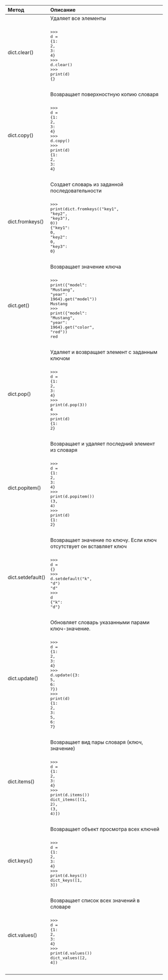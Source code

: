 | Метод             | Описание                                                                              |
|:------------------|:--------------------------------------------------------------------------------------|
| dict.clear()      | Удаляет все элементы<br><div class="code" style="border-radius:.375rem .375rem;"><div class="highlight"><pre><div class="highlight"><pre><span></span><span class="unselectable"><span class="o">&gt;&gt;&gt;</span> </span><span class="n">d</span> <span class="o">=</span> <span class="p">{</span><span class="mi">1</span><span class="p">:</span> <span class="mi">2</span><span class="p">,</span> <span class="mi">3</span><span class="p">:</span> <span class="mi">4</span><span class="p">}</span><br><span class="unselectable"><span class="o">&gt;&gt;&gt;</span> </span><span class="n">d</span><span class="o">.</span><span class="n">clear</span><span class="p">()</span><br><span class="unselectable"><span class="o">&gt;&gt;&gt;</span> </span><span class="nb">print</span><span class="p">(</span><span class="n">d</span><span class="p">)</span><br><span class="unselectable"><span class="p">{}</span></span><br></pre></div></pre></div></div>                                                       |
| dict.copy()       | Возвращает поверхностную копию словаря<br><div class="code" style="border-radius:.375rem .375rem;"><div class="highlight"><pre><div class="highlight"><pre><span></span><span class="unselectable"><span class="o">&gt;&gt;&gt;</span> </span><span class="n">d</span> <span class="o">=</span> <span class="p">{</span><span class="mi">1</span><span class="p">:</span> <span class="mi">2</span><span class="p">,</span> <span class="mi">3</span><span class="p">:</span> <span class="mi">4</span><span class="p">}</span><br><span class="unselectable"><span class="o">&gt;&gt;&gt;</span> </span><span class="n">d</span><span class="o">.</span><span class="n">copy</span><span class="p">()</span><br><span class="unselectable"><span class="o">&gt;&gt;&gt;</span> </span><span class="nb">print</span><span class="p">(</span><span class="n">d</span><span class="p">)</span><br><span class="unselectable"><span class="p">{</span><span class="mi">1</span><span class="p">:</span> <span class="mi">2</span><span class="p">,</span> <span class="mi">3</span><span class="p">:</span> <span class="mi">4</span><span class="p">}</span></span><br></pre></div></pre></div></div>                                      |
| dict.fromkeys()   | Создает словарь из заданной последовательности<br><div class="code" style="border-radius:.375rem .375rem;"><div class="highlight"><pre><div class="highlight"><pre><span></span><span class="unselectable"><span class="o">&gt;&gt;&gt;</span> </span><span class="nb">print</span><span class="p">(</span><span class="nb">dict</span><span class="o">.</span><span class="n">fromkeys</span><span class="p">((</span><span class="s2">&quot;key1&quot;</span><span class="p">,</span> <span class="s2">&quot;key2&quot;</span><span class="p">,</span> <span class="s2">&quot;key3&quot;</span><span class="p">),</span> <span class="mi">0</span><span class="p">))</span><br><span class="unselectable"><span class="p">{</span><span class="s2">&quot;key1&quot;</span><span class="p">:</span> <span class="mi">0</span><span class="p">,</span> <span class="s2">&quot;key2&quot;</span><span class="p">:</span> <span class="mi">0</span><span class="p">,</span> <span class="s2">&quot;key3&quot;</span><span class="p">:</span> <span class="mi">0</span><span class="p">}</span></span><br></pre></div></pre></div></div>                          |
| dict.get()        | Возвращает значение ключа<br><div class="code" style="border-radius:.375rem .375rem;"><div class="highlight"><pre><div class="highlight"><pre><span></span><span class="unselectable"><span class="o">&gt;&gt;&gt;</span> </span><span class="nb">print</span><span class="p">({</span><span class="s2">&quot;model&quot;</span><span class="p">:</span> <span class="s2">&quot;Mustang&quot;</span><span class="p">,</span> <span class="s2">&quot;year&quot;</span><span class="p">:</span> <span class="mi">1964</span><span class="p">}</span><span class="o">.</span><span class="n">get</span><span class="p">(</span><span class="s2">&quot;model&quot;</span><span class="p">))</span><br><span class="unselectable"><span class="n">Mustang</span></span><br><span class="unselectable"><span class="o">&gt;&gt;&gt;</span> </span><span class="nb">print</span><span class="p">({</span><span class="s2">&quot;model&quot;</span><span class="p">:</span> <span class="s2">&quot;Mustang&quot;</span><span class="p">,</span> <span class="s2">&quot;year&quot;</span><span class="p">:</span> <span class="mi">1964</span><span class="p">}</span><span class="o">.</span><span class="n">get</span><span class="p">(</span><span class="s2">&quot;color&quot;</span><span class="p">,</span> <span class="s2">&quot;red&quot;</span><span class="p">))</span><br><span class="unselectable"><span class="n">red</span></span><br></pre></div></pre></div></div>                                                    |
| dict.pop()        | Удаляет и возвращает элемент с заданным ключом<br><div class="code" style="border-radius:.375rem .375rem;"><div class="highlight"><pre><div class="highlight"><pre><span></span><span class="unselectable"><span class="o">&gt;&gt;&gt;</span> </span><span class="n">d</span> <span class="o">=</span> <span class="p">{</span><span class="mi">1</span><span class="p">:</span> <span class="mi">2</span><span class="p">,</span> <span class="mi">3</span><span class="p">:</span> <span class="mi">4</span><span class="p">}</span><br><span class="unselectable"><span class="o">&gt;&gt;&gt;</span> </span><span class="nb">print</span><span class="p">(</span><span class="n">d</span><span class="o">.</span><span class="n">pop</span><span class="p">(</span><span class="mi">3</span><span class="p">))</span><br><span class="unselectable"><span class="mi">4</span></span><br><span class="unselectable"><span class="o">&gt;&gt;&gt;</span> </span><span class="nb">print</span><span class="p">(</span><span class="n">d</span><span class="p">)</span><br><span class="unselectable"><span class="p">{</span><span class="mi">1</span><span class="p">:</span> <span class="mi">2</span><span class="p">}</span></span><br></pre></div></pre></div></div>                               |
| dict.popitem()    | Возвращает и удаляет последний элемент из словаря<br><div class="code" style="border-radius:.375rem .375rem;"><div class="highlight"><pre><div class="highlight"><pre><span></span><span class="unselectable"><span class="o">&gt;&gt;&gt;</span> </span><span class="n">d</span> <span class="o">=</span> <span class="p">{</span><span class="mi">1</span><span class="p">:</span> <span class="mi">2</span><span class="p">,</span> <span class="mi">3</span><span class="p">:</span> <span class="mi">4</span><span class="p">}</span><br><span class="unselectable"><span class="o">&gt;&gt;&gt;</span> </span><span class="nb">print</span><span class="p">(</span><span class="n">d</span><span class="o">.</span><span class="n">popitem</span><span class="p">())</span><br><span class="unselectable"><span class="p">(</span><span class="mi">3</span><span class="p">,</span> <span class="mi">4</span><span class="p">)</span></span><br><span class="unselectable"><span class="o">&gt;&gt;&gt;</span> </span><span class="nb">print</span><span class="p">(</span><span class="n">d</span><span class="p">)</span><br><span class="unselectable"><span class="p">{</span><span class="mi">1</span><span class="p">:</span> <span class="mi">2</span><span class="p">}</span></span><br></pre></div></pre></div></div>                        |
| dict.setdefault() | Возвращает значение по ключу. Если ключ отсутствует он вставляет ключ<br><div class="code" style="border-radius:.375rem .375rem;"><div class="highlight"><pre><div class="highlight"><pre><span></span><span class="unselectable"><span class="o">&gt;&gt;&gt;</span> </span><span class="n">d</span> <span class="o">=</span> <span class="p">{}</span><br><span class="unselectable"><span class="o">&gt;&gt;&gt;</span> </span><span class="n">d</span><span class="o">.</span><span class="n">setdefault</span><span class="p">(</span><span class="s2">&quot;k&quot;</span><span class="p">,</span> <span class="s2">&quot;d&quot;</span><span class="p">)</span><br><span class="unselectable"><span class="s2">&quot;d&quot;</span></span><br><span class="unselectable"><span class="o">&gt;&gt;&gt;</span> </span><span class="n">d</span><br><span class="unselectable"><span class="p">{</span><span class="s2">&quot;k&quot;</span><span class="p">:</span> <span class="s2">&quot;d&quot;</span><span class="p">}</span></span><br></pre></div></pre></div></div> |
| dict.update()     | Обновляет словарь указанными парами ключ-значение.<br><div class="code" style="border-radius:.375rem .375rem;"><div class="highlight"><pre><div class="highlight"><pre><span></span><span class="unselectable"><span class="o">&gt;&gt;&gt;</span> </span><span class="n">d</span> <span class="o">=</span> <span class="p">{</span><span class="mi">1</span><span class="p">:</span> <span class="mi">2</span><span class="p">,</span> <span class="mi">3</span><span class="p">:</span> <span class="mi">4</span><span class="p">}</span><br><span class="unselectable"><span class="o">&gt;&gt;&gt;</span> </span><span class="n">d</span><span class="o">.</span><span class="n">update</span><span class="p">({</span><span class="mi">3</span><span class="p">:</span> <span class="mi">5</span><span class="p">,</span> <span class="mi">6</span><span class="p">:</span> <span class="mi">7</span><span class="p">})</span><br><span class="unselectable"><span class="o">&gt;&gt;&gt;</span> </span><span class="nb">print</span><span class="p">(</span><span class="n">d</span><span class="p">)</span><br><span class="unselectable"><span class="p">{</span><span class="mi">1</span><span class="p">:</span> <span class="mi">2</span><span class="p">,</span> <span class="mi">3</span><span class="p">:</span> <span class="mi">5</span><span class="p">,</span> <span class="mi">6</span><span class="p">:</span> <span class="mi">7</span><span class="p">}</span></span><br></pre></div></pre></div></div>                        |
| dict.items()      | Возвращает вид пары словаря (ключ, значение)<br><div class="code" style="border-radius:.375rem .375rem;"><div class="highlight"><pre><div class="highlight"><pre><span></span><span class="unselectable"><span class="o">&gt;&gt;&gt;</span> </span><span class="n">d</span> <span class="o">=</span> <span class="p">{</span><span class="mi">1</span><span class="p">:</span> <span class="mi">2</span><span class="p">,</span> <span class="mi">3</span><span class="p">:</span> <span class="mi">4</span><span class="p">}</span><br><span class="unselectable"><span class="o">&gt;&gt;&gt;</span> </span><span class="nb">print</span><span class="p">(</span><span class="n">d</span><span class="o">.</span><span class="n">items</span><span class="p">())</span><br><span class="unselectable"><span class="n">dict_items</span><span class="p">([(</span><span class="mi">1</span><span class="p">,</span> <span class="mi">2</span><span class="p">),</span> <span class="p">(</span><span class="mi">3</span><span class="p">,</span> <span class="mi">4</span><span class="p">)])</span></span><br></pre></div></pre></div></div>                               |
| dict.keys()       | Возвращает объект просмотра всех ключей<br><div class="code" style="border-radius:.375rem .375rem;"><div class="highlight"><pre><div class="highlight"><pre><span></span><span class="unselectable"><span class="o">&gt;&gt;&gt;</span> </span><span class="n">d</span> <span class="o">=</span> <span class="p">{</span><span class="mi">1</span><span class="p">:</span> <span class="mi">2</span><span class="p">,</span> <span class="mi">3</span><span class="p">:</span> <span class="mi">4</span><span class="p">}</span><br><span class="unselectable"><span class="o">&gt;&gt;&gt;</span> </span><span class="nb">print</span><span class="p">(</span><span class="n">d</span><span class="o">.</span><span class="n">keys</span><span class="p">())</span><br><span class="unselectable"><span class="n">dict_keys</span><span class="p">([</span><span class="mi">1</span><span class="p">,</span> <span class="mi">3</span><span class="p">])</span></span><br></pre></div></pre></div></div>                                     |
| dict.values()     | Возвращает список всех значений в словаре<br><div class="code" style="border-radius:.375rem .375rem;"><div class="highlight"><pre><div class="highlight"><pre><span></span><span class="unselectable"><span class="o">&gt;&gt;&gt;</span> </span><span class="n">d</span> <span class="o">=</span> <span class="p">{</span><span class="mi">1</span><span class="p">:</span> <span class="mi">2</span><span class="p">,</span> <span class="mi">3</span><span class="p">:</span> <span class="mi">4</span><span class="p">}</span><br><span class="unselectable"><span class="o">&gt;&gt;&gt;</span> </span><span class="nb">print</span><span class="p">(</span><span class="n">d</span><span class="o">.</span><span class="n">values</span><span class="p">())</span><br><span class="unselectable"><span class="n">dict_values</span><span class="p">([</span><span class="mi">2</span><span class="p">,</span> <span class="mi">4</span><span class="p">])</span></span><br></pre></div></pre></div></div>                                 |
